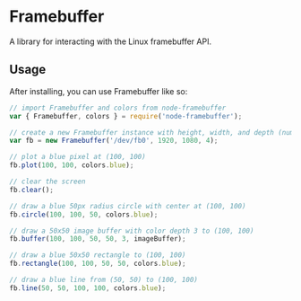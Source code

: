# Framebuffer
A library for interacting with the Linux framebuffer API.
## Usage
After installing, you can use Framebuffer like so:
```javascript
// import Framebuffer and colors from node-framebuffer
var { Framebuffer, colors } = require('node-framebuffer');

// create a new Framebuffer instance with height, width, and depth (number of bytes per pixel)
var fb = new Framebuffer('/dev/fb0', 1920, 1080, 4);

// plot a blue pixel at (100, 100)
fb.plot(100, 100, colors.blue);

// clear the screen
fb.clear();

// draw a blue 50px radius circle with center at (100, 100)
fb.circle(100, 100, 50, colors.blue);

// draw a 50x50 image buffer with color depth 3 to (100, 100)
fb.buffer(100, 100, 50, 50, 3, imageBuffer);

// draw a blue 50x50 rectangle to (100, 100)
fb.rectangle(100, 100, 50, 50, colors.blue);

// draw a blue line from (50, 50) to (100, 100)
fb.line(50, 50, 100, 100, colors.blue);
```
